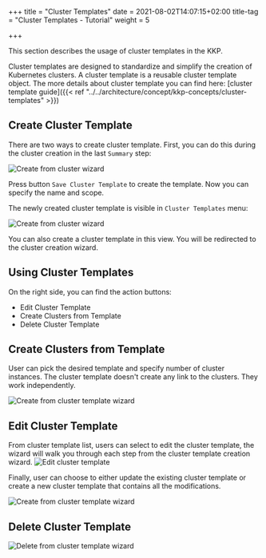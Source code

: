 +++
title = "Cluster Templates"
date = 2021-08-02T14:07:15+02:00
title-tag = "Cluster Templates - Tutorial"
weight = 5

+++

This section describes the usage of cluster templates in the KKP.

Cluster templates are designed to standardize and simplify the creation of Kubernetes clusters. A cluster template is a
reusable cluster template object. The more details about cluster template you can find here: [cluster template guide]({{< ref "../../architecture/concept/kkp-concepts/cluster-templates" >}})

## Create Cluster Template

There are two ways to create cluster template. First, you can do this during the cluster creation in the last `Summary` step:

![Create from cluster wizard](/img/kubermatic/main/tutorials/cluster-template/create-from-cluster-wizard.png?classes=shadow,border "Cluster Template creation")

Press button `Save Cluster Template` to create the template. Now you can specify the name and scope.

The newly created cluster template is visible in `Cluster Templates` menu:

![Create from cluster wizard](/img/kubermatic/main/tutorials/cluster-template/cluster-template-menu.png?classes=shadow,border "Cluster Template view")

You can also create a cluster template in this view. You will be redirected to the cluster creation wizard.

## Using Cluster Templates

On the right side, you can find the action buttons:

- Edit Cluster Template
- Create Clusters from Template
- Delete Cluster Template

## Create Clusters from Template

User can pick the desired template and specify number of cluster instances. The cluster template doesn't create any link to the clusters. They work independently.

![Create from cluster template wizard](/img/kubermatic/main/tutorials/cluster-template/create-cluster.png?classes=shadow,border "Create Clusters from Template")

## Edit Cluster Template

From cluster template list, users can select to edit the cluster template, the wizard will walk you through each step from the cluster template creation wizard.
![Edit cluster template](/img/kubermatic/main/tutorials/cluster-template/edit-cluster-template.png?classes=shadow,border "Edit Cluster Template")

Finally, user can choose to either update the existing cluster template or create a new cluster template that contains all the modifications.

![Create from cluster template wizard](/img/kubermatic/main/tutorials/cluster-template/edit-cluster-template-summary.png?classes=shadow,border "Save Cluster Template")

## Delete Cluster Template

![Delete from cluster template wizard](/img/kubermatic/main/tutorials/cluster-template/delete-template.png?classes=shadow,border "Delete Cluster Template")
